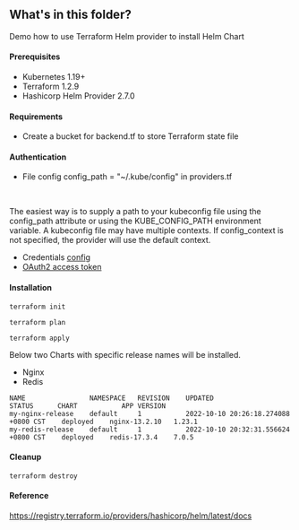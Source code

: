 ## What's in this folder?

Demo how to use Terraform Helm provider to install Helm Chart

#### Prerequisites
* Kubernetes 1.19+
* Terraform 1.2.9
* Hashicorp Helm Provider 2.7.0


#### Requirements
* Create a bucket for backend.tf to store Terraform state file


#### Authentication
* File config
config_path = "~/.kube/config" in providers.tf
<br>

The easiest way is to supply a path to your kubeconfig file using the config_path attribute or using the KUBE_CONFIG_PATH environment variable. A kubeconfig file may have multiple contexts. If config_context is not specified, the provider will use the default context.

* Credentials [config](https://registry.terraform.io/providers/hashicorp/helm/latest/docs#credentials-config)
* [OAuth2 access token](https://registry.terraform.io/providers/hashicorp/google/latest/docs/data-sources/client_config#example-usage-configure-kubernetes-provider-with-oauth2-access-token)

#### Installation
```
terraform init

terraform plan

terraform apply
```

Below two Charts with specific release names will be installed.
* Nginx
* Redis

```
NAME            	NAMESPACE	REVISION	UPDATED                             	STATUS  	CHART        	APP VERSION
my-nginx-release	default  	1       	2022-10-10 20:26:18.274088 +0800 CST	deployed	nginx-13.2.10	1.23.1     
my-redis-release	default  	1       	2022-10-10 20:32:31.556624 +0800 CST	deployed	redis-17.3.4 	7.0.5 
```

#### Cleanup
```
terraform destroy
```

#### Reference
https://registry.terraform.io/providers/hashicorp/helm/latest/docs
